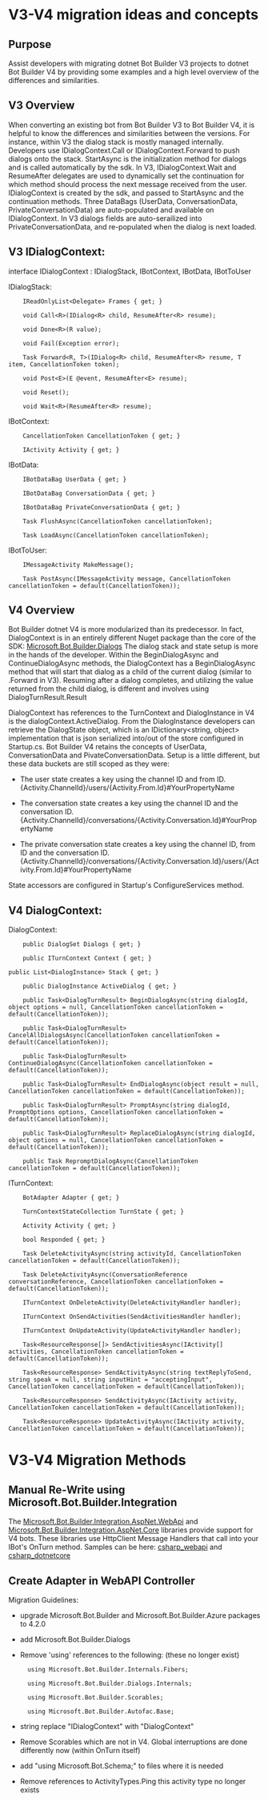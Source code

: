 # V3-V4 migration ideas and concepts

## Purpose

Assist developers with migrating dotnet Bot Builder V3 projects to dotnet Bot Builder V4 by providing some examples and a high level overview of the differences and similarities.

## V3 Overview

When converting an existing bot from Bot Builder V3 to Bot Builder V4, it is helpful to know the differences and similarities between the versions.  For instance, within V3 the dialog stack is mostly managed internally.  Developers use IDialogContext.Call or IDialogContext.Forward to push dialogs onto the stack. StartAsync is the initialization method for dialogs and is called automatically by the sdk.  In V3, IDialogContext.Wait and ResumeAfter delegates are used to dynamically set the continuation for which method should process the next message received from the user.  IDialogContext is created by the sdk, and passed to StartAsync and the continuation methods.  Three DataBags (UserData, ConversationData, PrivateConversationData) are auto-populated and available on IDialogContext. In V3 dialogs fields are auto-serailized into PrivateConversationData, and re-populated when the dialog is next loaded.

## V3 IDialogContext:

interface IDialogContext : IDialogStack, IBotContext, IBotData, IBotToUser

IDialogStack:

        IReadOnlyList<Delegate> Frames { get; }

        void Call<R>(IDialog<R> child, ResumeAfter<R> resume);

        void Done<R>(R value);

        void Fail(Exception error);

        Task Forward<R, T>(IDialog<R> child, ResumeAfter<R> resume, T item, CancellationToken token);

        void Post<E>(E @event, ResumeAfter<E> resume);

        void Reset();

        void Wait<R>(ResumeAfter<R> resume);
		
IBotContext:

        CancellationToken CancellationToken { get; }

        IActivity Activity { get; }
		
IBotData:

        IBotDataBag UserData { get; }
        
        IBotDataBag ConversationData { get; }
        
        IBotDataBag PrivateConversationData { get; }

        Task FlushAsync(CancellationToken cancellationToken);
        
        Task LoadAsync(CancellationToken cancellationToken);
		
IBotToUser:
   
        IMessageActivity MakeMessage();
        
        Task PostAsync(IMessageActivity message, CancellationToken cancellationToken = default(CancellationToken));
    


## V4 Overview

Bot Builder dotnet V4 is more modularized than its predecessor. In fact, DialogContext is in an entirely different Nuget package than the core of the SDK: [Microsoft.Bot.Builder.Dialogs](https://www.nuget.org/packages/Microsoft.Bot.Builder.Dialogs/)  The dialog stack and state setup is more in the hands of the developer. Within the BeginDialogAsync and ContinueDialogAsync methods, the DialogContext has a BeginDialogAsync method that will start that dialog as a child of the current dialog (similar to .Forward in V3). Resuming after a dialog completes, and utilizing the value returned from the child dialog, is different and involves using DialogTurnResult.Result

DialogContext has references to the TurnContext and DialogInstance in V4 is the dialogContext.ActiveDialog. From the DialogInstance developers can retrieve the DialogState object, which is an IDictionary<string, object> implementation that is json serialized into/out of the store configured in Startup.cs.  Bot Builder V4 retains the concepts of UserData, ConversationData and PivateConversationData. Setup is a little different, but these data buckets are still scoped as they were:

- The user state creates a key using the channel ID and from ID. {Activity.ChannelId}/users/{Activity.From.Id}#YourPropertyName

- The conversation state creates a key using the channel ID and the conversation ID. {Activity.ChannelId}/conversations/{Activity.Conversation.Id}#YourPropertyName

- The private conversation state creates a key using the channel ID, from ID and the conversation ID. {Activity.ChannelId}/conversations/{Activity.Conversation.Id}/users/{Activity.From.Id}#YourPropertyName

State accessors are configured in Startup's ConfigureServices method. 


## V4 DialogContext:

DialogContext:

        public DialogSet Dialogs { get; }
        
        public ITurnContext Context { get; }
        
	public List<DialogInstance> Stack { get; }
        
        public DialogInstance ActiveDialog { get; }

        public Task<DialogTurnResult> BeginDialogAsync(string dialogId, object options = null, CancellationToken cancellationToken = default(CancellationToken));
        
        public Task<DialogTurnResult> CancelAllDialogsAsync(CancellationToken cancellationToken = default(CancellationToken));
        
        public Task<DialogTurnResult> ContinueDialogAsync(CancellationToken cancellationToken = default(CancellationToken));
        
        public Task<DialogTurnResult> EndDialogAsync(object result = null, CancellationToken cancellationToken = default(CancellationToken));
        
        public Task<DialogTurnResult> PromptAsync(string dialogId, PromptOptions options, CancellationToken cancellationToken = default(CancellationToken));
        
        public Task<DialogTurnResult> ReplaceDialogAsync(string dialogId, object options = null, CancellationToken cancellationToken = default(CancellationToken));
        
        public Task RepromptDialogAsync(CancellationToken cancellationToken = default(CancellationToken));
		
ITurnContext:

        BotAdapter Adapter { get; }
        
        TurnContextStateCollection TurnState { get; }
        
        Activity Activity { get; }
        
        bool Responded { get; }

        Task DeleteActivityAsync(string activityId, CancellationToken cancellationToken = default(CancellationToken));
        
        Task DeleteActivityAsync(ConversationReference conversationReference, CancellationToken cancellationToken = default(CancellationToken));
        
        ITurnContext OnDeleteActivity(DeleteActivityHandler handler);
        
        ITurnContext OnSendActivities(SendActivitiesHandler handler);
        
        ITurnContext OnUpdateActivity(UpdateActivityHandler handler);
        
        Task<ResourceResponse[]> SendActivitiesAsync(IActivity[] activities, CancellationToken cancellationToken = default(CancellationToken));
        
        Task<ResourceResponse> SendActivityAsync(string textReplyToSend, string speak = null, string inputHint = "acceptingInput", CancellationToken cancellationToken = default(CancellationToken));
        
        Task<ResourceResponse> SendActivityAsync(IActivity activity, CancellationToken cancellationToken = default(CancellationToken));
        
        Task<ResourceResponse> UpdateActivityAsync(IActivity activity, CancellationToken cancellationToken = default(CancellationToken));

# V3-V4 Migration Methods

## Manual Re-Write using Microsoft.Bot.Builder.Integration

The [Microsoft.Bot.Builder.Integration.AspNet.WebApi](https://github.com/Microsoft/botbuilder-dotnet/tree/master/libraries/integration/Microsoft.Bot.Builder.Integration.AspNet.WebApi) and [Microsoft.Bot.Builder.Integration.AspNet.Core](https://github.com/Microsoft/botbuilder-dotnet/tree/master/libraries/integration/Microsoft.Bot.Builder.Integration.AspNet.Core) libraries provide support for V4 bots.  These libraries use HttpClient Message Handlers that call into your IBot's OnTurn method.  Samples can be here: [csharp_webapi](https://github.com/Microsoft/BotBuilder-Samples/tree/master/samples/csharp_webapi) and [csharp_dotnetcore](https://github.com/Microsoft/BotBuilder-Samples/tree/master/samples/csharp_dotnetcore) 

## Create Adapter in WebAPI Controller 

Migration Guidelines:


- upgrade Microsoft.Bot.Builder and Microsoft.Bot.Builder.Azure packages to 4.2.0

- add Microsoft.Bot.Builder.Dialogs

- Remove 'using' references to the following: (these no longer exist)
	
        using Microsoft.Bot.Builder.Internals.Fibers;

        using Microsoft.Bot.Builder.Dialogs.Internals;
        
        using Microsoft.Bot.Builder.Scorables;
	
        using Microsoft.Bot.Builder.Autofac.Base;

- string replace "IDialogContext" with "DialogContext"
	
- Remove Scorables which are not in V4.  Global interruptions are done differently now (within OnTurn itself)
	
- add "using Microsoft.Bot.Schema;" to files where it is needed
	
- Remove references to ActivityTypes.Ping this activity type no longer exists
